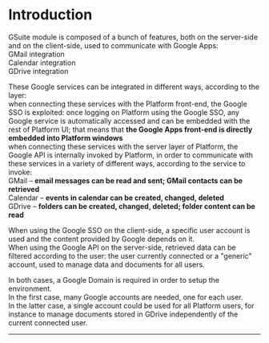 # Introduction

GSuite module is composed of a bunch of features, both on the server-side and on the client-side, used to communicate with Google Apps:  
GMail integration  
Calendar integration  
GDrive integration

These Google services can be integrated in different ways, according to the layer:  
when connecting these services with the Platform front-end, the Google SSO is exploited: once logging on Platform using the Google SSO, any Google service is automatically accessed and can be embedded with the rest of Platform UI; that means that  **the Google Apps front-end is directly embedded into Platform windows**  
when connecting these services with the server layer of Platform, the Google API is internally invoked by Platform, in order to communicate with these services in a variety of different ways, according to the service to invoke:  
GMail –  **email messages can be read and sent; GMail contacts can be retrieved**  
Calendar –  **events in calendar can be created, changed, deleted**  
GDrive –  **folders can be created, changed, deleted; folder content can be read**

When using the Google SSO on the client-side, a specific user account is used and the content provided by Google depends on it.  
When using the Google API on the server-side, retrieved data can be filtered according to the user: the user currently connected or a "generic" account, used to manage data and documents for all users.

In both cases, a Google Domain is required in order to setup the environment.  
In the first case, many Google accounts are needed, one for each user.  
In the latter case, a single account could be used for all Platform users, for instance to manage documents stored in GDrive independently of the current connected user.

---



